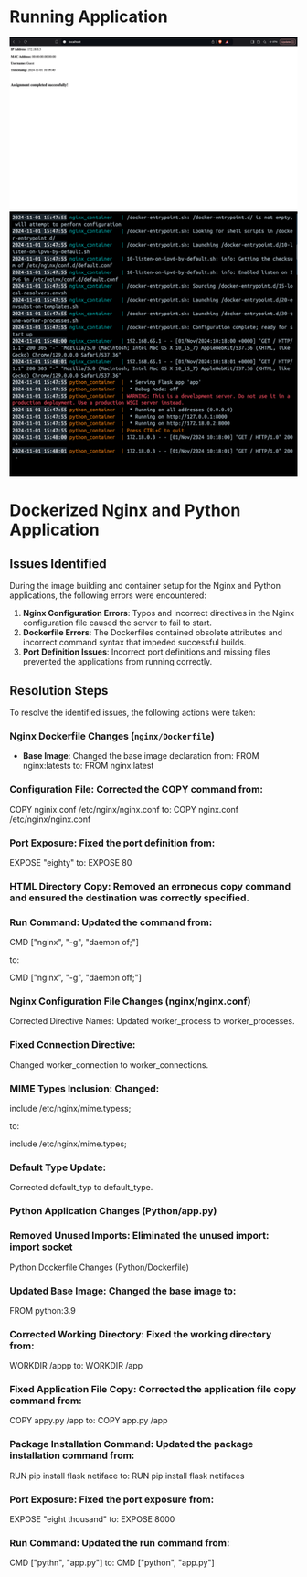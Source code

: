 # Running Application
![Running Application](RunningApp.png)
![logs](logs.png)

# Dockerized Nginx and Python Application

## Issues Identified

During the image building and container setup for the Nginx and Python applications, the following errors were encountered:

1. **Nginx Configuration Errors**: Typos and incorrect directives in the Nginx configuration file caused the server to fail to start.
2. **Dockerfile Errors**: The Dockerfiles contained obsolete attributes and incorrect command syntax that impeded successful builds.
3. **Port Definition Issues**: Incorrect port definitions and missing files prevented the applications from running correctly.

## Resolution Steps

To resolve the identified issues, the following actions were taken:

### Nginx Dockerfile Changes (`nginx/Dockerfile`)

- **Base Image**: Changed the base image declaration from:
  FROM nginx:latests
to:
  FROM nginx:latest

### Configuration File: Corrected the COPY command from:
  COPY nginix.conf /etc/nginx/nginx.conf
to:
  COPY nginx.conf /etc/nginx/nginx.conf
 
### Port Exposure: Fixed the port definition from:
  EXPOSE "eighty"
to: 
  EXPOSE 80

### HTML Directory Copy: Removed an erroneous copy command and ensured the destination was correctly specified.

### Run Command: Updated the command from:

CMD ["nginx", "-g", "daemon of;"]

to: 

CMD ["nginx", "-g", "daemon off;"]

### Nginx Configuration File Changes (nginx/nginx.conf)
Corrected Directive Names: Updated worker_process to worker_processes.

### Fixed Connection Directive:
  Changed worker_connection to worker_connections.

### MIME Types Inclusion: Changed:

include /etc/nginx/mime.typess;
 
to: 

include /etc/nginx/mime.types;

### Default Type Update: 
  Corrected default_typ to default_type.

### Python Application Changes (Python/app.py)
### Removed Unused Imports: Eliminated the unused import: import socket

Python Dockerfile Changes (Python/Dockerfile)
### Updated Base Image: Changed the base image to:
  FROM python:3.9

### Corrected Working Directory: Fixed the working directory from:
  WORKDIR /appp
to:
  WORKDIR /app

### Fixed Application File Copy: Corrected the application file copy command from:
  COPY appy.py /app
to:
  COPY app.py /app

### Package Installation Command: Updated the package installation command from:
  RUN pip install flask netiface
to: 
  RUN pip install flask netifaces

### Port Exposure: Fixed the port exposure from:
  EXPOSE "eight thousand"
to:
  EXPOSE 8000

### Run Command: Updated the run command from:
  CMD ["pythn", "app.py"]
to: 
  CMD ["python", "app.py"]

